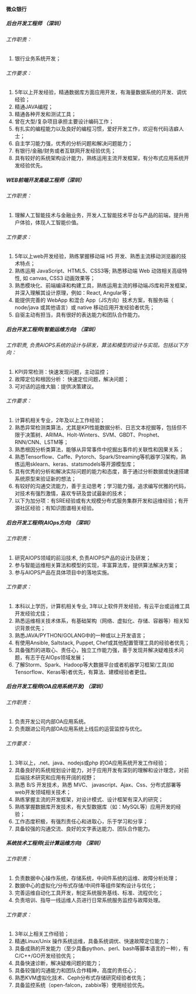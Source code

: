 
#### 微众银行

##### 后台开发工程师 （深圳）

###### 工作职责：
1. 银行业务系统开发；

###### 工作要求：
1. 5年以上开发经验，精通数据库方面应用开发，有海量数据系统的开发、调优经验；
2. 精通JAVA编程；
3. 精通各种开发和测试工具；
4. 曾在大型/复杂项目承担主要设计编码工作；
5. 有扎实的编程能力以及良好的编程习惯，爱好开发工作，欢迎有代码洁癖人士；
6. 自主学习能力强，优秀的分析问题和解决问题能力；
7. 有银行/金融/财务或者互联网开发经验优先；
8. 具有较好的系统架构设计能力，熟练运用主流开发框架，有分布式应用系统开发经验优先。

##### WEB前端开发高级工程师（深圳）

###### 工作职责：
1. 理解人工智能技术与金融业务，开发人工智能技术平台与产品的前端，提升用户体验，体现人工智能价值。
###### 工作要求：
1. 5年以上web开发经验，熟练掌握移动端 H5 开发、熟悉主流移动浏览器的技术特点； 
2. 熟练运用 JavaScript、HTML5、CSS3等; 熟悉移动端 Web 动效相关高级特性, 如 canvas, CSS3 动画效果等； 
3. 熟悉模块化、前端编译和构建工具，熟练运用主流的移动端JS库和开发框架，并深入理解其设计原理，例如：React, Angular等； 
4. 能提供完善的 WebApp 和混合 App（JS方向）技术方案，有服务端（ node/java 或其他语言）或 native 移动应用开发经验者优先； 
5. 自驱主动有担当，具有很好的表达能力和团队合作能力。


##### 后台开发工程师(智能运维方向) （深圳）

###### 工作职责, 负责AIOPS系统的设计与研发，算法和模型的设计与实现。包括以下方向：
1. KPI异常检测：快速发现问题，主动监控；
2. 故障定位和根因分析： 快速定位问题，解决问题；
3. 可对话的运维大脑：提供决策建议。

###### 工作要求：
1. 计算机相关专业，2年及以上工作经验；
2. 熟悉异常检测类算法，尤其是KPI性能数据分析、日志文本挖掘等，包括但不限于决策树、ARIMA、Holt-Winters、SVM、GBDT、Prophet、RNN/CNN、LSTM等；
3. 熟悉根因分析类算法，能够从异常事件中挖掘出事件的关联性和因果关系；
4. 熟悉Tensorflow、Caffe、Pytorch、Spark/Streaming等机器学习架构，熟练运用sklearn、keras、statsmodels等开源模型库；
5. 具有优秀的分析和解决实际问题的能力和态度，善于通过分析数据或快速搭建系统原型来验证新的想法；
6. 有较好的沟通交流能力，善于主动思考；学习能力强，追求编写优雅的代码，对技术有强烈激情，喜欢专研及尝试最新的技术；
7. 以下为加分项：有SRE经验或有大规模分布式服务集群开发和运维经验；有开源社区经验；有知识图谱相关经验。

##### 后台开发工程师(AIOps方向)  （深圳）

###### 工作职责：

1. 研究AIOPS领域的前沿技术, 负责AIOPS产品的设计及研发；
2. 参与智能运维相关算法和模型的实现，丰富算法库，提供算法解决方案；
3. 参与AIOPS产品在具体项目中的落地实施。

###### 工作要求：

1. 本科以上学历，计算机相关专业, 3年以上软件开发经验，有云平台或运维工具开发经验尤佳；
2. 熟悉运维相关技术体系，有基础架构（网络、虚拟化、存储、容器等）相关知识背景优先；
3. 熟悉JAVA/PYTHON/GOLANG中的一种或以上开发语言；
4. 有使用Ansible, Saltstack, Puppet, Chef或其他配置管理工具的经验者优先；
5. 具备强烈的进取心、责任心，独立工作能力强，善于发现并解决疑难技术问题，有志于在AIOps领域发展；
6. 了解Storm、Spark、Hadoop等大数据平台或者机器学习框架/工具(如Tensorflow、Keras等)者优先，有算法、建模经验者更佳。


##### 后台开发工程师(OA应用系统开发)  （深圳）

###### 工作职责：

1. 负责开发公司内部OA应用系统。
2. 负责跟进公司内部OA应用系统上线后的运营监控与优化。

###### 工作要求：

1. 3年以上，.net、java、nodejs或php 的OA应用系统开发工作经验；
2. 具备良好的系统规划设计能力，对于应用开发有深刻的理解和设计理念，对前后端技术研究和应用有开阔的视野；
3. 熟悉 B/S 开发技术，熟悉 MVC、 javascript、Ajax、Css、分布式部署等web开发领域相关技术；
4. 熟练掌握主流的开发框架，对设计模式、设计框架有深入的研究；
5. 熟练掌握数据库开发技术，有大型数据库（如：MySQL等）应用开发的经验；
6. 工作态度积极，有强烈责任心和进取心，乐于学习和分享；
7. 具备较强的沟通交流、良好的文字表达能力、团队合作能力。


##### 系统技术工程师(云计算运维方向)  （深圳）

###### 工作职责：

1. 负责数据中心操作系统，存储系统，中间件系统的运维、故障分析处理； 
2. 数据中心的虚拟化/分布式存储/中间件等组件架构设计与优化；
3. 完善运维自动化工具开发，制定系统服务基线、标准、流程优化；
4. 负责培训、指导一线运维人员进行日常系统服务监控与故障处理。

###### 工作要求：

1. 3年以上相关工作经验；
2. 精通Linux/Unix 操作系统运维，具备系统调优、快速故障定位能力；
3. 具备成熟的开发能力（至少具备python、perl、bash等脚本语言的一种），有C/C++/GO开发经验优先；
4. 具备快速诊断，解决疑难问题的能力；
5. 具备较强的沟通能力和团队合作精神，高度的责任心；
6. 熟悉KVM虚拟化技术、Ceph分布式存储研究经验者优先；
7. 具备监控系统（open-falcon，zabbix等）使用经验优先。

